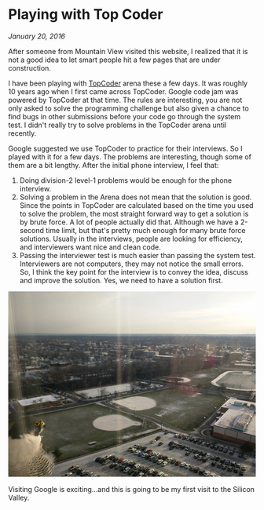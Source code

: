 # Playing with Top Coder

_January 20, 2016_

After someone from Mountain View visited this website, I realized that it is not a good idea to let smart people hit a few pages that are under construction. 

I have been playing with [TopCoder](https://www.topcoder.com) arena these a few days. It was roughly 10 years ago when I first came across TopCoder. Google code jam was powered by TopCoder at that time. The rules are interesting, you are not only asked to solve the programming challenge but also given a chance to find bugs in other submissions before your code go through the system test. I didn't really try to solve problems in the TopCoder arena until recently. 

Google suggested we use TopCoder to practice for their interviews. So I played with it for a few days. The problems are interesting, though some of them are a bit lengthy. After the initial phone interview, I feel that:
1. Doing division-2 level-1 problems would be enough for the phone interview. 
2. Solving a problem in the Arena does not mean that the solution is good. Since the points in TopCoder are calculated based on the time you used to solve the problem, the most straight forward way to get a solution is by brute force. A lot of people actually did that. Although we have a 2-second time limit, but that's pretty much enough for many brute force solutions. Usually in the interviews, people are looking for efficiency, and interviewers want nice and clean code.
3. Passing the interviewer test is much easier than passing the system test. Interviewers are not computers, they may not notice the small errors. So, I think the key point for the interview is to convey the idea, discuss and improve the solution. Yes, we need to have a solution first.

![Eagle sitting at my window](../../../static/images/swift/20160114_MorningEagle.jpg)

Visiting Google is exciting...and this is going to be my first visit to the Silicon Valley.
